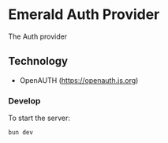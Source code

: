 # Emerald Auth Provider

The Auth provider

## Technology

- OpenAUTH (https://openauth.js.org)

### Develop

To start the server:

```
bun dev
```